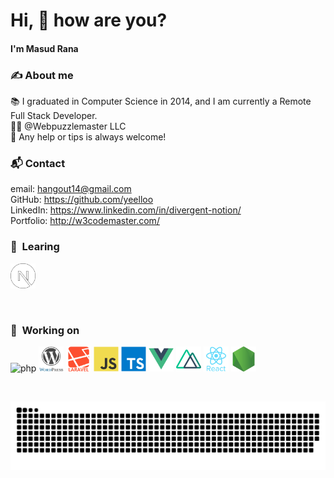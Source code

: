 # Hi, 👋 how are you?
#### I'm Masud Rana

### ✍️ About me

📚 I graduated in Computer Science in 2014, and I am currently a Remote Full Stack Developer. <br>
👩‍💻 @Webpuzzlemaster LLC <br>
💬 Any help or tips is always welcome! <br>


### 📬 Contact
email: hangout14@gmail.com<br>
GitHub: https://github.com/yeelloo<br>
LinkedIn: https://www.linkedin.com/in/divergent-notion/<br>
Portfolio: http://w3codemaster.com/<br>

### <b>:brain: &nbsp;Learing</b></summary><br/>
<p align="left"> 
<img src="https://raw.githubusercontent.com/devicons/devicon/master/icons/nextjs/nextjs-line.svg" alt="nextjs" title="nextjs" width="40" height="40"/>
</p>
<br>

### <b>:brain: &nbsp;Working on</b></summary><br/>
<p align="left">
<img src="https://cdn.jsdelivr.net/gh/devicons/devicon/icons/php/php-plain.svg" alt="php" title="PHP" width="40" height="40"/>
<img src="https://raw.githubusercontent.com/devicons/devicon/master/icons/wordpress/wordpress-original.svg" alt="wordpress" width="40" height="40"/>
<img src="https://raw.githubusercontent.com/devicons/devicon/master/icons/laravel/laravel-plain-wordmark.svg" alt="laravel" width="40" height="40"/>
<img src="https://raw.githubusercontent.com/devicons/devicon/master/icons/javascript/javascript-original.svg" alt="javascript" title="JAVASCRIPT" width="40" height="40"/>
<img src="https://raw.githubusercontent.com/devicons/devicon/master/icons/typescript/typescript-original.svg" alt="typescript" width="40" height="40"/>
<img src="https://raw.githubusercontent.com/devicons/devicon/master/icons/vuejs/vuejs-original.svg" alt="vuejs" width="40" height="40"/>
<img src="https://raw.githubusercontent.com/devicons/devicon/master/icons/nuxtjs/nuxtjs-original.svg" alt="vnuxtjs" width="40" height="40"/>
<img src="https://raw.githubusercontent.com/devicons/devicon/master/icons/react/react-original-wordmark.svg" alt="react" width="40" height="40"/>
<img src="https://raw.githubusercontent.com/devicons/devicon/master/icons/nodejs/nodejs-original.svg" alt="react" width="40" height="40"/>
</p>
<br>

![Snake animation](https://github.com/carolandrade1/carolandrade1/blob/output/github-contribution-grid-snake.svg)

 <!--<div>
  <a href="https://github.com/yeelloo">
  <img height="180em" src="https://github-readme-stats.vercel.app/api?username=yeelloo&show_icons=true&theme=onedark&include_all_commits=true&count_private=true"/>
  <img height="180em" src="https://github-readme-stats.vercel.app/api/top-langs/?username=yeelloo&layout=compact&langs_count=16&theme=onedark"/>
<div>
